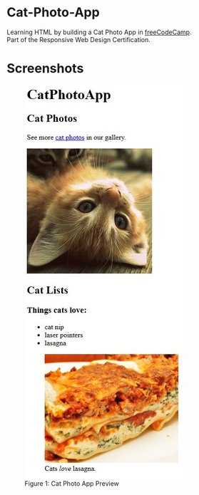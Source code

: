 # Cat-Photo-App
Learning HTML by building a Cat Photo App in <a href="https://www.freecodecamp.org/learn/2022/responsive-web-design/">freeCodeCamp<a>.<br>
Part of the Responsive Web Design Certification.

# Screenshots
<figure>
  <img src="https://raw.githubusercontent.com/chanwaihan/Cat-Photo-App/main/cat-photo-app-preview.jpg" alt="Cat Photo App Preview" title="Cat Photo App">
  <figcaption>Figure 1: Cat Photo App Preview</figcaption>
</figure>
